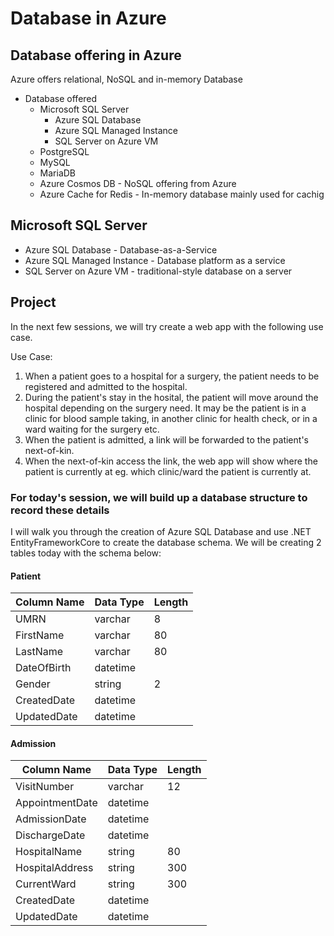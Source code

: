 # Database in Azure

## Database offering in Azure
Azure offers relational, NoSQL and in-memory Database
- Database offered
    - Microsoft SQL Server
        - Azure SQL Database
        - Azure SQL Managed Instance
        - SQL Server on Azure VM
    - PostgreSQL
    - MySQL
    - MariaDB
    - Azure Cosmos DB - NoSQL offering from Azure
    - Azure Cache for Redis - In-memory database mainly used for cachig

## Microsoft SQL Server
- Azure SQL Database - Database-as-a-Service
- Azure SQL Managed Instance - Database platform as a service
- SQL Server on Azure VM - traditional-style database on a server

## Project
In the next few sessions, we will try create a web app with the following use case.

Use Case:
1. When a patient goes to a hospital for a surgery, the patient needs to be registered and admitted to the hospital.
2. During the patient's stay in the hosital, the patient will move around the hospital depending on the surgery need. It may be the patient is in a clinic for blood sample taking, in another clinic for health check, or in a ward waiting for the surgery etc.
3. When the patient is admitted, a link will be forwarded to the patient's next-of-kin.
4. When the next-of-kin access the link, the web app will show where the patient is currently at eg. which clinic/ward the patient is currently at.

### For today's session, we will build up a database structure to record these details
I will walk you through the creation of Azure SQL Database and use .NET EntityFrameworkCore to create the database schema.
We will be creating 2 tables today with the schema below:

#### Patient

| Column Name | Data Type | Length |
|-----------|---------|------|
| UMRN       | varchar  | 8     |
| FirstName  | varchar  | 80    |
| LastName   | varchar  | 80    |
| DateOfBirth | datetime |      |
| Gender     | string   | 2     |
| CreatedDate | datetime |      |
| UpdatedDate | datetime |      |

#### Admission

| Column Name | Data Type | Length |
|-----------|---------|------|
| VisitNumber |varchar  | 12    |
| AppointmentDate | datetime  |    |
| AdmissionDate   | datetime  |    |
| DischargeDate   | datetime |      |
| HospitalName    | string   | 80    |
| HospitalAddress   | string   | 300    |
| CurrentWard   | string   | 300    |
| CreatedDate | datetime |      |
| UpdatedDate| datetime |      |